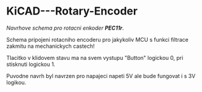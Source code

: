 # KiCAD---Rotary-Encoder

*Navrhove schema pro rotacni enkoder **PEC11r***.

Schema pripojeni rotacniho encoderu pro jakykoliv MCU s funkci filtrace zakmitu na mechanickych castech!

Tlacitko v klidovem stavu ma na svem vystupu "Button" logickou 0, pri stisknuti logickou 1.

Puvodne navrh byl navrzen pro napajeci napeti 5V ale bude fungovat i s 3V logikou.

